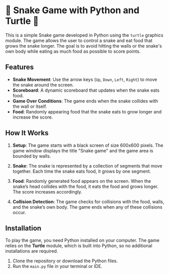 # 🐍 Snake Game with Python and Turtle 🐢

This is a simple Snake game developed in Python using the `turtle` graphics module. The game allows the user to control a snake and eat food that grows the snake longer. The goal is to avoid hitting the walls or the snake's own body while eating as much food as possible to score points.

## Features
- **Snake Movement**: Use the arrow keys (`Up`, `Down`, `Left`, `Right`) to move the snake around the screen.
- **Scoreboard**: A dynamic scoreboard that updates when the snake eats food.
- **Game Over Conditions**: The game ends when the snake collides with the wall or itself.
- **Food**: Randomly appearing food that the snake eats to grow longer and increase the score.

## How It Works
1. **Setup**:
   The game starts with a black screen of size 600x600 pixels. The game window displays the title "Snake game" and the game area is bounded by walls.
   
2. **Snake**:
   The snake is represented by a collection of segments that move together. Each time the snake eats food, it grows by one segment.
   
3. **Food**:
   Randomly generated food appears on the screen. When the snake’s head collides with the food, it eats the food and grows longer. The score increases accordingly.

4. **Collision Detection**:
   The game checks for collisions with the food, walls, and the snake’s own body. The game ends when any of these collisions occur.

## Installation

To play the game, you need Python installed on your computer. The game relies on the **Turtle** module, which is built into Python, so no additional installations are required.

1. Clone the repository or download the Python files.
2. Run the `main.py` file in your terminal or IDE.